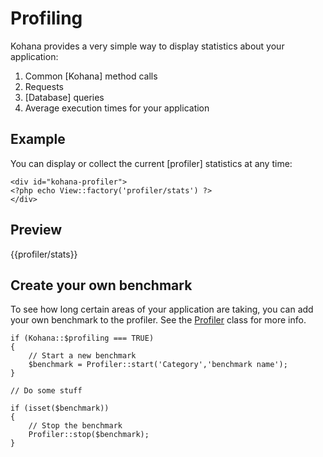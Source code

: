 # Profiling

Kohana provides a very simple way to display statistics about your application:

1. Common [Kohana] method calls
2. Requests
3. [Database] queries
4. Average execution times for your application

## Example

You can display or collect the current [profiler] statistics at any time:

~~~
<div id="kohana-profiler">
<?php echo View::factory('profiler/stats') ?>
</div>
~~~

## Preview

{{profiler/stats}}

## Create your own benchmark

To see how long certain areas of your application are taking, you can add your own benchmark to the profiler.  See the [Profiler](../api/Profiler) class for more info.

~~~
if (Kohana::$profiling === TRUE)
{
	// Start a new benchmark
	$benchmark = Profiler::start('Category','benchmark name');
}

// Do some stuff

if (isset($benchmark))
{
	// Stop the benchmark
	Profiler::stop($benchmark);
}
~~~